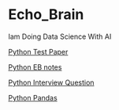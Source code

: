 # Echo_Brain
Iam Doing Data Science With AI

[Python Test Paper](https://classroom.google.com/c/NzUxOTY2MDI4NTM0/sa/NzU4Mjc3MzQ0NTk4/details)

[Python EB notes](https://classroom.google.com/c/NzUxOTY2MDI4NTM0)

[Python Interview Question](https://classroom.google.com/c/NzUxOTY2MDI4NTM0/sa/NzUxOTY4MDYyNjI3/details)

[Python Pandas](https://classroom.google.com/c/NzUxOTY2MDI4NTM0/m/Nzg3NTYzODYzMzUw/details)
